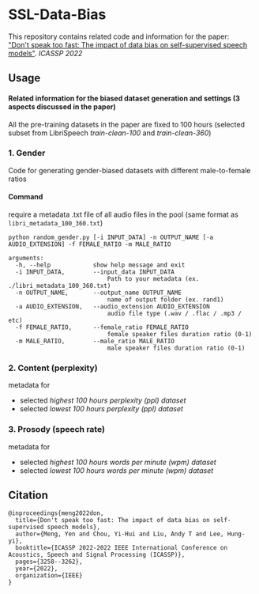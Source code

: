 # SSL-Data-Bias

This repository contains related code and information for the paper: <br>
["Don't speak too fast: The impact of data bias on self-supervised speech models"](https://arxiv.org/abs/2110.07957). *ICASSP 2022*

## Usage
#### Related information for the biased dataset generation and settings (3 aspects discussed in the paper) <be>

All the pre-training datasets in the paper are fixed to 100 hours (selected subset from LibriSpeech *train-clean-100* and *train-clean-360*)


### 1. Gender
Code for generating gender-biased datasets with different male-to-female ratios

#### Command
require a metadata .txt file of all audio files in the pool (same format as `libri_metadata_100_360.txt`)
```
python random_gender.py [-i INPUT_DATA] -n OUTPUT_NAME [-a AUDIO_EXTENSION] -f FEMALE_RATIO -m MALE_RATIO
```
```
arguments:
  -h, --help            show help message and exit
  -i INPUT_DATA,        --input_data INPUT_DATA
                            Path to your metadata (ex. ./libri_metadata_100_360.txt)
  -n OUTPUT_NAME,       --output_name OUTPUT_NAME 
                            name of output folder (ex. rand1)
  -a AUDIO_EXTENSION,   --audio_extension AUDIO_EXTENSION
                            audio file type (.wav / .flac / .mp3 / etc)
  -f FEMALE_RATIO,      --female_ratio FEMALE_RATIO
                            female speaker files duration ratio (0-1)
  -m MALE_RATIO,        --male_ratio MALE_RATIO
                            male speaker files duration ratio (0-1)
```

### 2. Content (perplexity)
metadata for 
* selected *highest 100 hours perplexity (ppl) dataset*
* selected *lowest 100 hours perplexity (ppl) dataset*

### 3. Prosody (speech rate)
metadata for 
* selected *highest 100 hours words per minute (wpm) dataset*
* selected *lowest 100 hours words per minute (wpm) dataset*

## Citation

```
@inproceedings{meng2022don,
  title={Don't speak too fast: The impact of data bias on self-supervised speech models},
  author={Meng, Yen and Chou, Yi-Hui and Liu, Andy T and Lee, Hung-yi},
  booktitle={ICASSP 2022-2022 IEEE International Conference on Acoustics, Speech and Signal Processing (ICASSP)},
  pages={3258--3262},
  year={2022},
  organization={IEEE}
}
```
